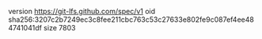 version https://git-lfs.github.com/spec/v1
oid sha256:3207c2b7249ec3c8fee211cbc763c53c27633e802fe9c087ef4ee484741041df
size 7803
